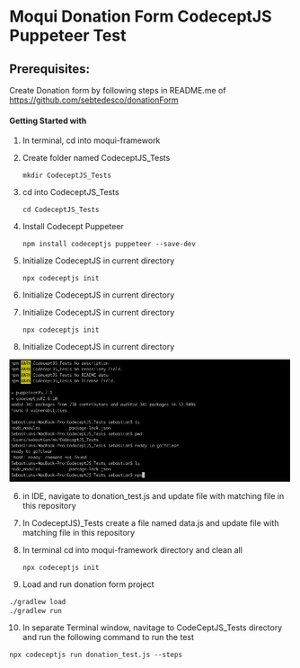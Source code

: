 # Moqui Donation Form CodeceptJS Puppeteer Test

## Prerequisites:

Create Donation form by following steps in README.me of https://github.com/sebtedesco/donationForm

#### Getting Started with 

1. In terminal, cd into moqui-framework
2. Create folder named CodeceptJS_Tests

    ```shell
    mkdir CodeceptJS_Tests
    ```
3. cd into CodeceptJS_Tests

    ```shell
    cd CodeceptJS_Tests
    ```
4. Install Codecept Puppeteer

    ```shell
    npm install codeceptjs puppeteer --save-dev
    ```
5. Initialize CodeceptJS in current directory

    ```shell
    npx codeceptjs init
    ```
5. Initialize CodeceptJS in current directory
5. Initialize CodeceptJS in current directory

    ```shell
    npx codeceptjs init
    ```
5. Initialize CodeceptJS in current directory

![npx-codeceptjs-init](npx-codeceptjs-init.gif)

6. in IDE, navigate to donation_test.js and update file with matching file in this repository

7. In CodeceptJS)_Tests create a file named data.js and update file with matching file in this repository

8. In terminal cd into moqui-framework directory and clean all

    ```shell
    npx codeceptjs init
    ```
9. Load and run donation form project

 ```shell
 ./gradlew load
 ./gradlew run
 ```
10. In separate Terminal window, navitage to CodeCeptJS_Tests directory and run the following command to run the test

 ```shell
 npx codeceptjs run donation_test.js --steps
 ```
